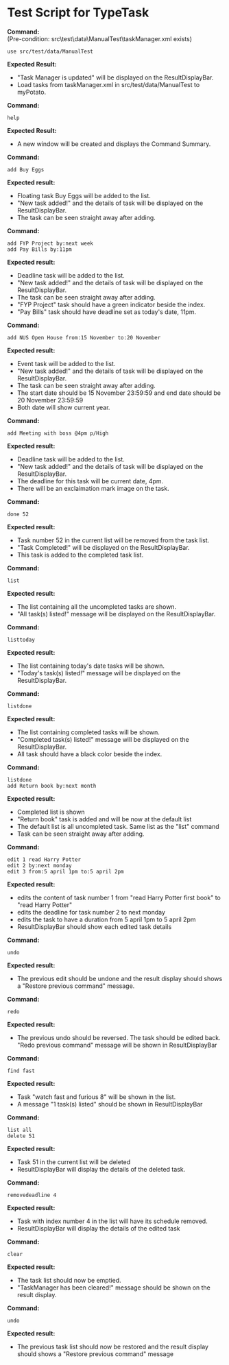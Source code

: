 # Test Script for TypeTask

**Command:**<br>
(Pre-condition: src\test\data\ManualTest\taskManager.xml exists)

    use src/test/data/ManualTest

**Expected Result:**

* "Task Manager is updated" will be displayed on the ResultDisplayBar.
* Load tasks from taskManager.xml in src/test/data/ManualTest to myPotato.

**Command:**

    help

**Expected Result:**

* A new window will be created and displays the Command Summary.

**Command:**

    add Buy Eggs
    
**Expected result:**

* Floating task Buy Eggs will be added to the list.
* "New task added!" and the details of task will be displayed on the ResultDisplayBar.
* The task can be seen straight away after adding.
    
**Command:**

    add FYP Project by:next week
    add Pay Bills by:11pm


**Expected result:**

* Deadline task will be added to the list.
* "New task added!" and the details of task will be displayed on the ResultDisplayBar.
* The task can be seen straight away after adding.
* "FYP Project" task should have a green indicator beside the index.
* "Pay Bills" task should have deadline set as today's date, 11pm.

**Command:**

    add NUS Open House from:15 November to:20 November

**Expected result:**

* Event task will be added to the list.
* "New task added!" and the details of task will be displayed on the ResultDisplayBar.
* The task can be seen straight away after adding.
* The start date should be 15 November 23:59:59 and end date should be 20 November 23:59:59
* Both date will show current year.

**Command:**

    add Meeting with boss @4pm p/High

**Expected result:**

* Deadline task will be added to the list.
* "New task added!" and the details of task will be displayed on the ResultDisplayBar.
* The deadline for this task will be current date, 4pm.
* There will be an exclaimation mark image on the task.

**Command:**

    done 52

**Expected result:**

* Task number 52 in the current list will be removed from the task list.
* "Task Completed!" will be displayed on the ResultDisplayBar.
* This task is added to the completed task list.

**Command:**

    list

**Expected result:**

* The list containing all the uncompleted tasks are shown.
* "All task(s) listed!" message will be displayed on the ResultDisplayBar.

**Command:**

    listtoday

**Expected result:**

* The list containing today's date tasks will be shown.
* "Today's task(s) listed!" message will be displayed on the ResultDisplayBar.

**Command:**

    listdone

**Expected result:**

* The list containing completed tasks will be shown.
* "Completed task(s) listed!" message will be displayed on the ResultDisplayBar.
* All task should have a black color beside the index.


**Command:**

    listdone
    add Return book by:next month

**Expected result:**

* Completed list is shown 
* "Return book" task is added and will be now at the default list
* The default list is all uncompleted task. Same list as the "list" command
* Task can be seen straight away after adding.


**Command:**

    edit 1 read Harry Potter
    edit 2 by:next monday
    edit 3 from:5 april 1pm to:5 april 2pm

**Expected result:**

* edits the content of task number 1 from "read Harry Potter first book" to "read Harry Potter"
* edits the deadline for task number 2 to next monday
* edits the task to have a duration from 5 april 1pm to 5 april 2pm
* ResultDisplayBar should show each edited task details

**Command:**

    undo

**Expected result:**

* The previous edit should be undone and the result display should shows a "Restore previous command" message.

**Command:**

    redo

**Expected result:**

* The previous undo should be reversed. The task should be edited back. "Redo previous command" message will be shown in ResultDisplayBar

**Command:**

    find fast

**Expected result:**

* Task "watch fast and furious 8" will be shown in the list.
* A message "1 task(s) listed" should be shown in ResultDisplayBar


**Command:**

    list all
    delete 51

**Expected result:**

* Task 51 in the current list will be deleted
* ResultDisplayBar will display the details of the deleted task.

**Command:**<br>

    removedeadline 4

**Expected result:**

* Task with index number 4 in the list will have its schedule removed.
* ResultDisplayBar will display the details of the edited task


**Command:**

    clear

**Expected result:**

* The task list should now be emptied.
* "TaskManager has been cleared!" message should be shown on the result display.

**Command:**

    undo

**Expected result:**

* The previous task list should now be restored and the result display should shows a "Restore previous command" message


